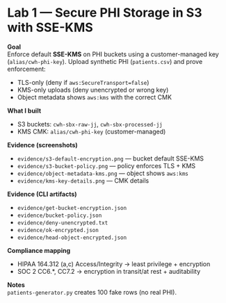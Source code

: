 # Lab 1 — Secure PHI Storage in S3 with SSE-KMS

**Goal**  
Enforce default **SSE-KMS** on PHI buckets using a customer-managed key (`alias/cwh-phi-key`). Upload synthetic PHI (`patients.csv`) and prove enforcement:
- TLS-only (deny if `aws:SecureTransport=false`)
- KMS-only uploads (deny unencrypted or wrong key)
- Object metadata shows `aws:kms` with the correct CMK

**What I built**  
- S3 buckets: `cwh-sbx-raw-jj`, `cwh-sbx-processed-jj`
- KMS CMK: `alias/cwh-phi-key` (customer-managed)

**Evidence (screenshots)**  
- `evidence/s3-default-encryption.png` — bucket default SSE-KMS  
- `evidence/s3-bucket-policy.png` — policy enforces TLS + KMS  
- `evidence/object-metadata-kms.png` — object shows `aws:kms`  
- `evidence/kms-key-details.png` — CMK details

**Evidence (CLI artifacts)**  
- `evidence/get-bucket-encryption.json`  
- `evidence/bucket-policy.json`  
- `evidence/deny-unencrypted.txt`  
- `evidence/ok-encrypted.json`  
- `evidence/head-object-encrypted.json`

**Compliance mapping**  
- HIPAA 164.312 (a,c) Access/Integrity → least privilege + encryption  
- SOC 2 CC6.*, CC7.2 → encryption in transit/at rest + auditability

**Notes**  
`patients-generator.py` creates 100 fake rows (no real PHI).
